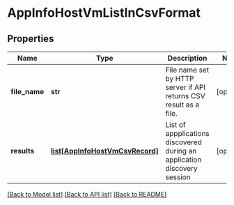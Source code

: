 # AppInfoHostVmListInCsvFormat

## Properties
Name | Type | Description | Notes
------------ | ------------- | ------------- | -------------
**file_name** | **str** | File name set by HTTP server if API  returns CSV result as a file. | [optional] 
**results** | [**list[AppInfoHostVmCsvRecord]**](AppInfoHostVmCsvRecord.md) | List of appplications discovered during an application discovery session | [optional] 

[[Back to Model list]](../README.md#documentation-for-models) [[Back to API list]](../README.md#documentation-for-api-endpoints) [[Back to README]](../README.md)

